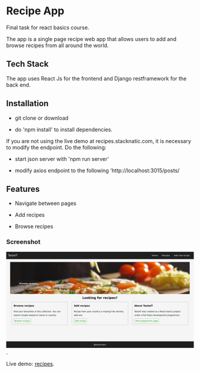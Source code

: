 # Recipe App

Final task for react basics course.

The app is a single page recipe web app that allows users to add and browse recipes from all around the world.

## Tech Stack

The app uses React Js for the frontend and Django restframework for the back end. 

## Installation

- git clone or download

- do 'npm install' to install dependencies.

If you are not using the live demo at recipes.stacknatic.com, it is necessary to modify the endpoint. Do the following:

- start json server with 'npm run server'

- modify axios endpoint to the following 'http://localhost:3015/posts/

## Features

- Navigate between pages

- Add recipes

- Browse recipes

### Screenshot
![recipes screenshot](src/recipes.png "recipes screenshot").

Live demo: [recipes](https://recipes.stacknatic.com).


